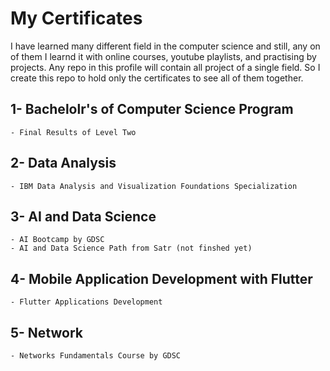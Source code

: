 # My Certificates
I have learned many different field in the computer science and still,
any on of them I learnd it with online courses, youtube playlists, and practising by projects.
Any repo in this profile will contain all project of a single field.
So I create this repo to hold only the certificates to see all of them together.



## 1- Bachelolr's of Computer Science Program
    - Final Results of Level Two


## 2- Data Analysis
    - IBM Data Analysis and Visualization Foundations Specialization


## 3- AI and Data Science
    - AI Bootcamp by GDSC
    - AI and Data Science Path from Satr (not finshed yet)


## 4- Mobile Application Development with Flutter
    - Flutter Applications Development


## 5- Network
    - Networks Fundamentals Course by GDSC